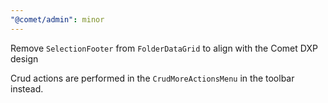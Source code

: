 ```yaml
---
"@comet/admin": minor
---
```


Remove `SelectionFooter` from `FolderDataGrid` to align with the Comet DXP design

Crud actions are performed in the `CrudMoreActionsMenu` in the toolbar instead.
